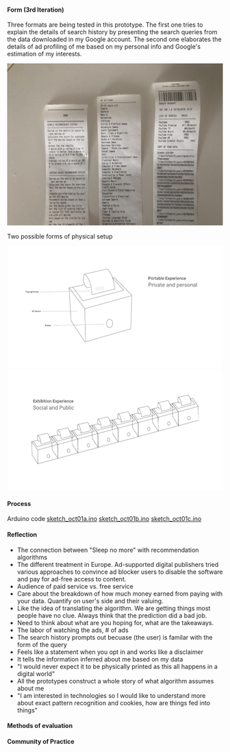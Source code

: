 #### Form (3rd Iteration)

Three formats are being tested in this prototype. The first one tries to explain the details of search history by presenting the search queries from the data downloaded in my Google account. The second one elaborates the details of ad profiling of me based on my personal info and Google's estimation of my interests. 

![alt text](Assets/IMG_5631.JPG "Receipt")

Two possible forms of physical setup

![alt text](Assets/personal.png "Portable")
![alt text](Assets/social.png "Exhibition")

#### Process
Arduino code 
[sketch_oct01a.ino](Code/sketch_nov01a.ino)
[sketch_oct01b.ino](Code/sketch_nov01b.ino)
[sketch_oct01c.ino](Code/sketch_nov01c.ino)

#### Reflection
* The connection between "Sleep no more" with recommendation algorithms
* The different treatment in Europe. Ad-supported digital publishers tried various approaches to convince ad blocker users to disable the software and pay for ad-free access to content. 
* Audience of paid service vs. free service
* Care about the breakdown of how much money earned from paying with your data. Quantify on user's side and their valuing. 
* Like the idea of translating the algorithm. We are getting things most people have no clue. Always think that the prediction did a bad job.
* Need to think about what are you hoping for, what are the takeaways.
* The labor of watching the ads, # of ads
* The search history prompts out becuase (the user) is familar with the form of the query
* Feels like a statement when you opt in and works like a disclaimer
* It tells the information inferred about me based on my data
* "I would never expect it to be physically printed as this all happens in a digital world"
* All the prototypes construct a whole story of what algorithm assumes about me
* "I am interested in technologies so I would like to understand more about exact pattern recognition and cookies, how are things fed into things"

#### Methods of evaluation


#### Community of Practice
